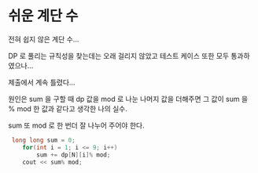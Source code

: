 # 쉬운 계단 수

전혀 쉽지 않은 계단 수...

DP 로 풀리는 규칙성을 찾는데는 오래 걸리지 않았고 테스트 케이스 또한 모두 통과하였으나...

제출에서 계속 틀렸다...

원인은 sum 을 구할 때 dp 값을 mod 로 나눈 나머지 값을 더해주면 그 값이 sum 을 % mod 한 값과 같다고 생각한 나의 실수.

sum 또 mod 로 한 번더 잘 나누어 주어야 한다.

```cpp
 long long sum = 0;
    for(int i = 1; i <= 9; i++)
        sum += dp[N][i]% mod;
    cout << sum% mod;
```
